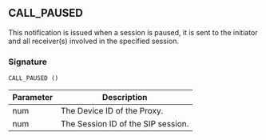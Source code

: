 ## CALL\_PAUSED

This notification is issued when a session is paused, it is sent to the initiator and all receiver(s) involved in the specified session.


### Signature

`CALL_PAUSED ()`


| Parameter | Description |
| --- | --- |
| num | The Device ID of the Proxy. |
| num | The Session ID of the SIP session. |



